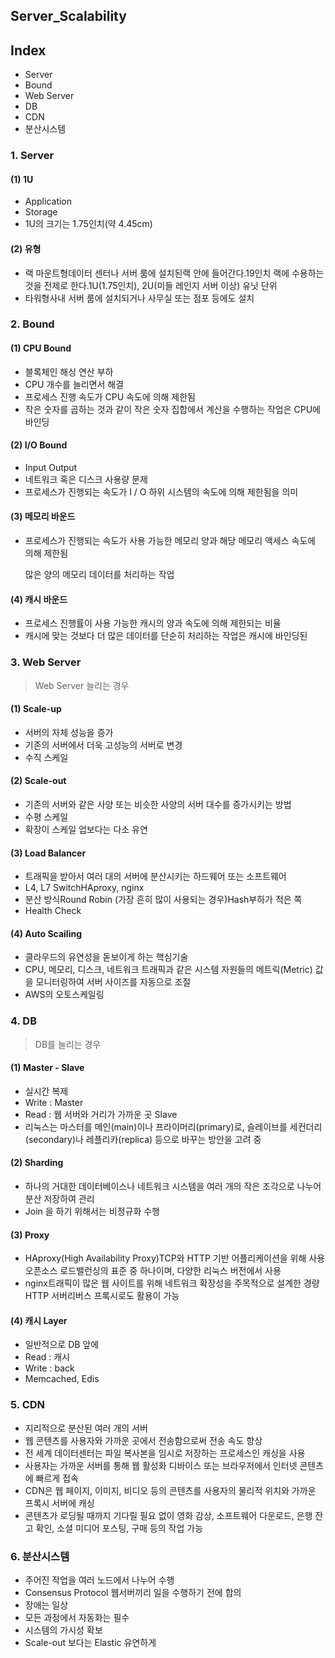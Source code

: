 ## Server_Scalability

## Index

- Server
- Bound
- Web Server
- DB
- CDN
- 분산시스템

### 1. Server

#### (1) 1U

- Application
- Storage
- 1U의 크기는 1.75인치(약 4.45cm)

#### (2) 유형

- 랙 마운트형데이터 센터나 서버 룸에 설치된랙 안에 들어간다.19인치 랙에 수용하는 것을 전제로 한다.1U(1.75인치), 2U(미들 레인지 서버 이상) 유닛 단위
- 타워형사내 서버 룸에 설치되거나 사무실 또는 점포 등에도 설치

### 2. Bound

#### (1) CPU Bound

- 블록체인 해싱 연산 부하
- CPU 개수를 늘리면서 해결
- 프로세스 진행 속도가 CPU 속도에 의해 제한됨
- 작은 숫자를 곱하는 것과 같이 작은 숫자 집합에서 계산을 수행하는 작업은 CPU에 바인딩

#### (2) I/O Bound

- Input Output
- 네트워크 혹은 디스크 사용량 문제
- 프로세스가 진행되는 속도가 I / O 하위 시스템의 속도에 의해 제한됨을 의미

#### (3) 메모리 바운드

- 프로세스가 진행되는 속도가 사용 가능한 메모리 양과 해당 메모리 액세스 속도에 의해 제한됨

   

  많은 양의 메모리 데이터를 처리하는 작업 

#### (4) 캐시 바운드

- 프로세스 진행률이 사용 가능한 캐시의 양과 속도에 의해 제한되는 비율
- 캐시에 맞는 것보다 더 많은 데이터를 단순히 처리하는 작업은 캐시에 바인딩된

### 3. Web Server

> Web Server 늘리는 경우

#### (1) Scale-up

- 서버의 자체 성능을 증가
- 기존의 서버에서 더욱 고성능의 서버로 변경
- 수직 스케일

#### (2) Scale-out

- 기존의 서버와 같은 사양 또는 비슷한 사양의 서버 대수를 증가시키는 방법
- 수평 스케일
- 확장이 스케일 업보다는 다소 유연

#### (3) Load Balancer

- 트래픽을 받아서 여러 대의 서버에 분산시키는 하드웨어 또는 소프트웨어
- L4, L7 SwitchHAproxy, nginx
- 분산 방식Round Robin (가장 흔히 많이 사용되는 경우)Hash부하가 적은 쪽
- Health Check

#### (4) Auto Scailing

- 클라우드의 유연성을 돋보이게 하는 핵심기술
- CPU, 메모리, 디스크, 네트워크 트래픽과 같은 시스템 자원들의 메트릭(Metric) 값을 모니터링하여 서버 사이즈를 자동으로 조절
- AWS의 오토스케일링

### 4. DB

> DB를 늘리는 경우 

#### (1) Master - Slave

- 실시간 복제
- Write : Master
- Read : 웹 서버와 거리가 가까운 곳 Slave
- 리눅스는 마스터를 메인(main)이나 프라이머리(primary)로, 슬레이브를 세컨더리(secondary)나 레플리카(replica) 등으로 바꾸는 방안을 고려 중

#### (2) Sharding

- 하나의 거대한 데이터베이스나 네트워크 시스템을 여러 개의 작은 조각으로 나누어 분산 저장하여 관리
- Join 을 하기 위해서는 비정규화 수행

#### (3) Proxy

- HAproxy(High Availability Proxy)TCP와 HTTP 기반 어플리케이션을 위해 사용오픈소스 로드밸런싱의 표준 중 하나이며, 다양한 리눅스 버전에서 사용
- nginx트래픽이 많은 웹 사이트를 위해 네트워크 확장성을 주목적으로 설계한 경량 HTTP 서버리버스 프록시로도 활용이 가능

#### (4) 캐시 Layer

- 일반적으로 DB 앞에
- Read : 캐시
- Write : back
- Memcached, Edis

### 5. CDN

- 지리적으로 분산된 여러 개의 서버
- 웹 콘텐츠를 사용자와 가까운 곳에서 전송함으로써 전송 속도 향상
- 전 세계 데이터센터는 파일 복사본을 임시로 저장하는 프로세스인 캐싱을 사용
- 사용자는 가까운 서버를 통해 웹 활성화 디바이스 또는 브라우저에서 인터넷 콘텐츠에 빠르게 접속
- CDN은 웹 페이지, 이미지, 비디오 등의 콘텐츠를 사용자의 물리적 위치와 가까운 프록시 서버에 캐싱
- 콘텐츠가 로딩될 때까지 기다릴 필요 없이 영화 감상, 소프트웨어 다운로드, 은행 잔고 확인, 소셜 미디어 포스팅, 구매 등의 작업 가능

### 6. 분산시스템

- 주어진 작업을 여러 노드에서 나누어 수행
- Consensus Protocol 웹서버끼리 일을 수행하기 전에 합의
- 장애는 일상
- 모든 과정에서 자동화는 필수
- 시스템의 가시성 확보
- Scale-out 보다는 Elastic 유연하게